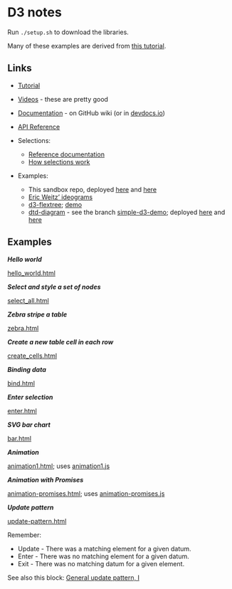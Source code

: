 # D3 notes

Run `./setup.sh` to download the libraries.

Many of these examples are derived from [this 
tutorial](http://code.hazzens.com/d3tut/lesson_1.html).

## Links

* [Tutorial](http://code.hazzens.com/d3tut/)
* [Videos](https://www.youtube.com/user/d3Vienno/videos) - these are pretty good
* [Documentation](https://github.com/mbostock/d3/wiki) - on GitHub wiki (or in 
  [devdocs.io](http://devdocs.io/d3/))
* [API Reference](https://github.com/mbostock/d3/wiki/API-Reference)

* Selections:
    * [Reference documentation](https://github.com/mbostock/d3/wiki/Selections)
    * [How selections work](http://bost.ocks.org/mike/selection/)

* Examples:
    * This sandbox repo, deployed [here](http://chrismaloney.org/sandbox/d3/README.md)
      and [here](http://jatspan.org/temp/sandbox/d3/README.md)
    * [Eric Weitz’ ideograms](https://github.com/eweitz/ideogram)
    * [d3-flextree](https://github.com/klortho/d3-flextree); 
      [demo](http://klortho.github.io/d3-flextree/)
    * [dtd-diagram](https://github.com/klortho/dtd-diagram) - see
      the branch [simple-d3-demo](https://github.com/klortho/dtd-diagram/tree/simple-d3-demo); deployed [here](http://chrismaloney.org/dtd-diagram/) and
      [here](http://jatspan.org/temp/dtd-diagram/)




## Examples

***Hello world***

[hello_world.html](hello_world.html)


***Select and style a set of nodes***

[select_all.html](select_all.html)


***Zebra stripe a table***

[zebra.html](zebra.html)


***Create a new table cell in each row***

[create_cells.html](create_cells.html)


***Binding data***

[bind.html](bind.html)


***Enter selection***

[enter.html](enter.html)


***SVG bar chart***

[bar.html](bar.html)


***Animation***

[animation1.html](animation1.html); uses [animation1.js](animation1.js)


***Animation with Promises***

[animation-promises.html](animation-promises.html); uses
[animation-promises.js](animation-promises.js)


***Update pattern***

[update-pattern.html](update-pattern.html)

Remember:

* Update - There was a matching element for a given datum.
* Enter - There was no matching element for a given datum.
* Exit - There was no matching datum for a given element.

See also this block:
[General update pattern, I](http://bl.ocks.org/mbostock/3808218)

